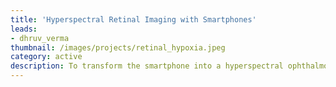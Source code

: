 ```yaml
---
title: 'Hyperspectral Retinal Imaging with Smartphones'
leads: 
- dhruv_verma
thumbnail: /images/projects/retinal_hypoxia.jpeg
category: active
description: To transform the smartphone into a hyperspectral ophthalmoscope for screening cases of retinal hypoxia.
---
```

